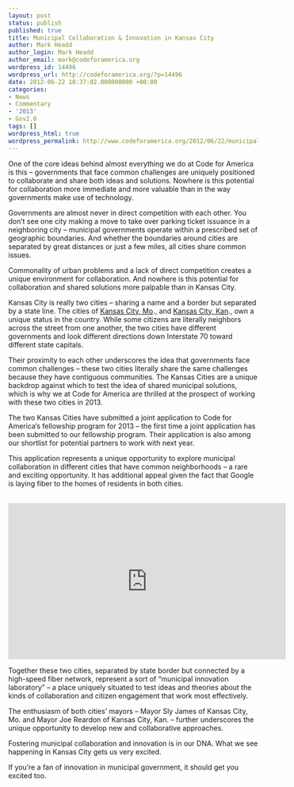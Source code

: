 ```yaml
---
layout: post
status: publish
published: true
title: Municipal Collaboration & Innovation in Kansas City
author: Mark Headd
author_login: Mark Headd
author_email: mark@codeforamerica.org
wordpress_id: 14496
wordpress_url: http://codeforamerica.org/?p=14496
date: 2012-06-22 10:37:02.000000000 +00:00
categories:
- News
- Commentary
- '2013'
- Gov2.0
tags: []
wordpress_html: true
wordpress_permalink: http://www.codeforamerica.org/2012/06/22/municipal-collaboration-innovation-in-kansas-city/
---
```


<p>One of the core ideas behind almost everything we do at Code for America is this – governments that face common challenges are uniquely positioned to collaborate and share both ideas and solutions. Nowhere is this potential for collaboration more immediate and more valuable than in the way governments make use of technology.</p>
<p>Governments are almost never in direct competition with each other. You don’t see one city making a move to take over parking ticket issuance in a neighboring city – municipal governments operate within a prescribed set of geographic boundaries. And whether the boundaries around cities are separated by great distances or just a few miles, all cities share common issues.</p>
<p>Commonality of urban problems and a lack of direct competition creates a unique environment for collaboration. And nowhere is this potential for collaboration and shared solutions more palpable than in Kansas City.</p>
<p>Kansas City is really two cities – sharing a name and a border but separated by a state line. The cities of <a href="http://www.kcmo.org/CKCMO/index.htm">Kansas City, Mo</a>., and <a href="http://www.wycokck.org/">Kansas City, Kan</a>., own a unique status in the country. While some citizens are literally neighbors across the street from one another, the two cities have different governments and look different directions down Interstate 70 toward different state capitals.</p>
<p>Their proximity to each other underscores the idea that governments face common challenges – these two cities literally share the same challenges because they have contiguous communities. The Kansas Cities are a unique backdrop against which to test the idea of shared municipal solutions, which is why we at Code for America are thrilled at the prospect of working with these two cities in 2013.</p>
<p>The two Kansas Cities have submitted a joint application to Code for America’s fellowship program for 2013 – the first time a joint application has been submitted to our fellowship program. Their application is also among our shortlist for potential partners to work with next year.</p>
<p>This application represents a unique opportunity to explore municipal collaboration in different cities that have common neighborhoods – a rare and exciting opportunity. It has additional appeal given the fact that Google is laying fiber to the homes of residents in both cities.</p>
<p><center><br/>
<iframe frameborder="0" height="315" src="http://www.youtube.com/embed/TmSuNyOpsXU" width="560"></iframe></center></p>
<p>Together these two cities, separated by state border but connected by a high-speed fiber network, represent a sort of “municipal innovation laboratory” – a place uniquely situated to test ideas and theories about the kinds of collaboration and citizen engagement that work most effectively.</p>
<p>The enthusiasm of both cities’ mayors – Mayor Sly James of Kansas City, Mo. and Mayor Joe Reardon of Kansas City, Kan. – further underscores the unique opportunity to develop new and collaborative approaches.</p>
<p>Fostering municipal collaboration and innovation is in our DNA. What we see happening in Kansas City gets us very excited.</p>
<p>If you’re a fan of innovation in municipal government, it should get you excited too.</p>

